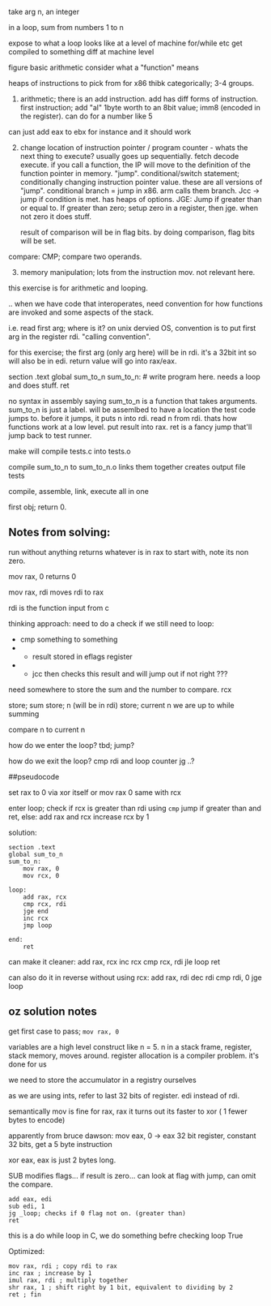 take arg n, an integer

in a loop, sum from numbers 1 to n

expose to what a loop looks like at a level of machine
for/while etc get compiled to something diff at machine level

figure basic arithmetic
consider what a "function" means

heaps of instructions to pick from for x86
thibk categorically; 3-4 groups.

1. arithmetic; there is an add instruction.
   add has diff forms of instruction.
   first instruction; add "al" 1byte worth to an 8bit value; imm8 (encoded in the register). can do for a number like 5

can just add eax to ebx for instance and it should work

2. change location of instruction pointer / program counter - whats the next thing to execute? usually goes up sequentially. fetch decode execute.
   if you call a function, the IP will move to the definition of the function pointer in memory. "jump".
   conditional/switch statement; conditionally changing instruction pointer value. these are all versions of "jump".
   conditional branch = jump in x86. arm calls them branch.
   Jcc -> jump if condition is met. has heaps of options. JGE: Jump if greater than or equal to. If greater than zero; setup zero in a register, then jge. when not zero it does stuff.

   result of comparison will be in flag bits. by doing comparison, flag bits will be set.

compare: CMP; compare two operands.

3. memory manipulation; lots from the instruction mov. not relevant here.

this exercise is for arithmetic and looping.

.. when we have code that interoperates, need convention for how functions are invoked and some aspects of the stack.

i.e. read first arg; where is it? on unix dervied OS, convention is to put first arg in the register rdi. "calling convention".

for this exercise; the first arg (only arg here) will be in rdi. it's a 32bit int so will also be in edi. return value will go into rax/eax.

section .text
global sum_to_n
sum_to_n: # write program here. needs a loop and does stuff.
ret

no syntax in assembly saying sum_to_n is a function that takes arguments. sum_to_n is just a label.
will be assemlbed to have a location the test code jumps to.
before it jumps, it puts n into rdi.
read n from rdi. thats how functions work at a low level.
put result into rax.
ret is a fancy jump that'll jump back to test runner.

make will
compile tests.c into tests.o

compile sum_to_n to sum_to_n.o
links them together
creates output file tests

compile, assemble, link, execute all in one

first obj; return 0.

## Notes from solving:

run without anything returns whatever is in rax to start with, note its non zero.

mov rax, 0 returns 0

mov rax, rdi moves rdi to rax

rdi is the function input from c

thinking approach:
need to do a check if we still need to loop:

- cmp something to something
- - result stored in eflags register
- - jcc then checks this result and will jump out if not right ???

need somewhere to store the sum and the number to compare.
rcx

store; sum
store; n (will be in rdi)
store; current n we are up to while summing

compare n to current n

how do we enter the loop?
tbd; jump?

how do we exit the loop?
cmp rdi and loop counter
jg ..?

##pseudocode

set rax to 0 via xor itself or mov rax 0
same with rcx

enter loop;
check if rcx is greater than rdi using `cmp`
jump if greater than and ret, else:
add rax and rcx
increase rcx by 1

solution:

```
section .text
global sum_to_n
sum_to_n:
	mov rax, 0
	mov rcx, 0

loop:
	add rax, rcx
	cmp rcx, rdi
	jge end
	inc rcx
	jmp loop

end:
	ret
```

can make it cleaner:
add rax, rcx
inc rcx
cmp rcx, rdi
jle loop
ret

can also do it in reverse without using rcx:
add rax, rdi
dec rdi
cmp rdi, 0
jge loop

## oz solution notes

get first case to pass;
`mov rax, 0`

variables are a high level construct like n = 5. n in a stack frame, register, stack memory, moves around. register allocation is a compiler problem. it's done for us

we need to store the accumulator in a registry ourselves

as we are using ints, refer to last 32 bits of register. edi instead of rdi.

semantically mov is fine for rax, rax
it turns out its faster to xor ( 1 fewer bytes to encode)

apparently from bruce dawson: mov eax, 0 -> eax 32 bit register, constant 32 bits, get a 5 byte instruction

xor eax, eax is just 2 bytes long.

SUB modifies flags...
if result is zero...
can look at flag with jump, can omit the compare.

```
add eax, edi
sub edi, 1
jg _loop; checks if 0 flag not on. (greater than)
ret
```

this is a do while loop in C, we do something befre checking loop True

Optimized:

```
mov rax, rdi ; copy rdi to rax
inc rax ; increase by 1
imul rax, rdi ; multiply together
shr rax, 1 ; shift right by 1 bit, equivalent to dividing by 2
ret ; fin
```
